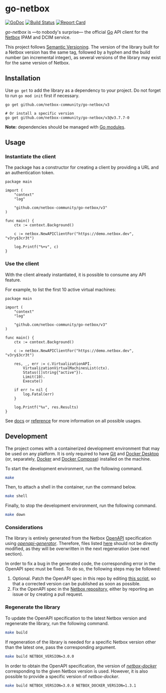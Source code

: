 # go-netbox

[![GoDoc](https://pkg.go.dev/badge/github.com/netbox-community/go-netbox/v3)](https://pkg.go.dev/github.com/netbox-community/go-netbox/v3) [![Build Status](https://github.com/netbox-community/go-netbox/workflows/main/badge.svg?branch=master)](https://github.com/netbox-community/go-netbox/actions) [![Report Card](https://goreportcard.com/badge/github.com/netbox-community/go-netbox)](https://goreportcard.com/report/github.com/netbox-community/go-netbox)

_go-netbox_ is —to nobody's surprise— the official [Go](https://go.dev) API client for the [Netbox](https://github.com/netbox-community/netbox) IPAM and DCIM service.

This project follows [Semantic Versioning](https://semver.org). The version of the library built for a Netbox version has the same tag, followed by a hyphen and the build number (an incremental integer), as several versions of the library may exist for the same version of Netbox.

## Installation

Use `go get` to add the library as a dependency to your project. Do not forget to run `go mod init` first if necessary.

```shell
go get github.com/netbox-community/go-netbox/v3

# Or install a specific version
go get github.com/netbox-community/go-netbox/v3@v3.7.7-0
```

**Note:** dependencies should be managed with [Go modules](https://go.dev/doc/modules/managing-dependencies).

## Usage

### Instantiate the client

The package has a constructor for creating a client by providing a URL and an authentication token.

```golang
package main

import (
	"context"
	"log"

	"github.com/netbox-community/go-netbox/v3"
)

func main() {
	ctx := context.Background()

	c := netbox.NewAPIClientFor("https://demo.netbox.dev", "v3ry$3cr3t")

	log.Printf("%+v", c)
}

```

### Use the client

With the client already instantiated, it is possible to consume any API feature.

For example, to list the first 10 active virtual machines:

```golang
package main

import (
	"context"
	"log"

	"github.com/netbox-community/go-netbox/v3"
)

func main() {
	ctx := context.Background()

	c := netbox.NewAPIClientFor("https://demo.netbox.dev", "v3ry$3cr3t")

	res, _, err := c.VirtualizationAPI.
		VirtualizationVirtualMachinesList(ctx).
		Status([]string{"active"}).
		Limit(10).
		Execute()

	if err != nil {
		log.Fatal(err)
	}

	log.Printf("%v", res.Results)
}
```

See [docs](docs) or [reference](https://pkg.go.dev/github.com/netbox-community/go-netbox) for more information on all possible usages.

## Development

The project comes with a containerized development environment that may be used on any platform. It is only required to have [Git](https://git-scm.com) and [Docker Desktop](https://www.docker.com/products/docker-desktop/) (or, separately, [Docker](https://docs.docker.com/engine/install) and [Docker Compose](https://docs.docker.com/compose/install/)) installed on the machine.

To start the development environment, run the following command.

```bash
make
```

Then, to attach a shell in the container, run the command below.

```bash
make shell
```

Finally, to stop the development environment, run the following command.

```bash
make down
```

### Considerations

The library is entirely generated from the Netbox [OpenAPI](https://www.openapis.org/) specification using _[openapi-generator](https://github.com/OpenAPITools/openapi-generator)_. Therefore, files listed [here](.openapi-generator/files) should not be directly modified, as they will be overwritten in the next regeneration (see next section).

In order to fix a bug in the generated code, the corresponding error in the OpenAPI spec must be fixed. To do so, the following steps may be followed:

1. Optional. Patch the OpenAPI spec in this repo by editing [this script](scripts/fix-spec.py), so that a corrected version can be published as soon as possible.
2. Fix the OpenAPI spec in the [Netbox repository](https://github.com/netbox-community/netbox), either by reporting an issue or by creating a pull request.

### Regenerate the library

To update the OpenAPI specification to the latest Netbox version and regenerate the library, run the following command.

```bash
make build
```

If regeneration of the library is needed for a specific Netbox version other than the latest one, pass the corresponding argument.

```bash
make build NETBOX_VERSION=3.0.0
```

In order to obtain the OpenAPI specification, the version of _[netbox-docker](https://github.com/netbox-community/netbox-docker)_ corresponding to the given Netbox version is used. However, it is also possible to provide a specific version of _netbox-docker_.

```bash
make build NETBOX_VERSION=3.0.0 NETBOX_DOCKER_VERSION=1.3.1
```
